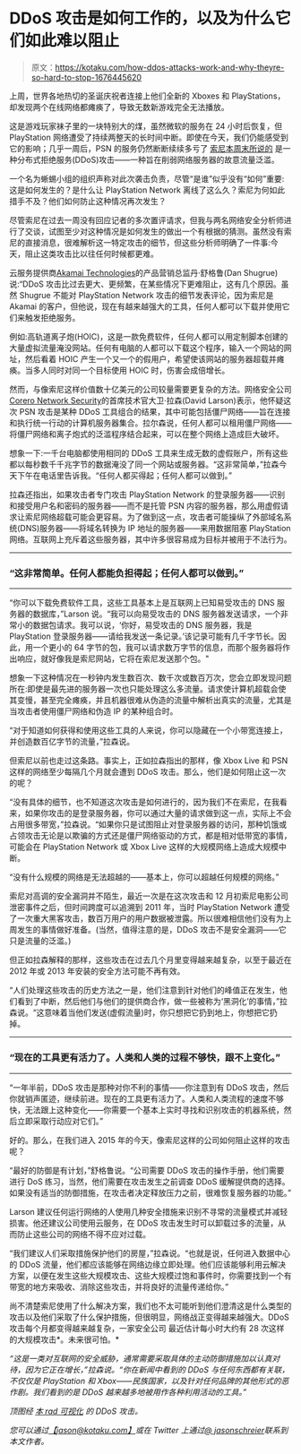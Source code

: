 # DDoS 攻击是如何工作的，以及为什么它们如此难以阻止

> 原文：<https://kotaku.com/how-ddos-attacks-work-and-why-theyre-so-hard-to-stop-1676445620>

上周，世界各地热切的圣诞庆祝者连接上他们全新的 Xboxes 和 PlayStations，却发现两个在线网络都瘫痪了，导致无数新游戏完全无法播放。



这是游戏玩家袜子里的一块特别大的煤，虽然微软的服务在 24 小时后恢复，但 PlayStation 网络遭受了持续两整天的长时间中断。即使在今天，我们仍能感受到它的影响；几乎一周后，PSN 的服务仍然断断续续多亏了 [索尼本周末所说的](http://blog.us.playstation.com/2014/12/27/playstation-network-update-3/) 是一种分布式拒绝服务(DDoS)攻击——一种旨在削弱网络服务器的故意流量泛滥。

一个名为蜥蜴小组的组织声称对此次袭击负责，尽管“是谁”似乎没有“如何”重要:这是如何发生的？是什么让 PlayStation Network 离线了这么久？索尼为何如此措手不及？他们如何防止这种情况再次发生？

尽管索尼在过去一周没有回应记者的多次置评请求，但我与两名网络安全分析师进行了交谈，试图至少对这种情况是如何发生的做出一个有根据的猜测。虽然没有索尼的直接消息，很难解析这一特定攻击的细节，但这些分析师明确了一件事:今天，阻止这类攻击比以往任何时候都更难。

云服务提供商[Akamai Technologies](http://www.akamai.com/)的产品营销总监丹·舒格鲁(Dan Shugrue)说:“DDoS 攻击比过去更大、更频繁，在某些情况下更难阻止，这有几个原因。虽然 Shugrue 不能对 PlayStation Network 攻击的细节发表评论，因为索尼是 Akamai 的客户，但他说，现在有越来越强大的工具，任何人都可以下载并使用它们来触发拒绝服务。

例如:高轨道离子炮(HOIC)，这是一款免费软件，任何人都可以用定制脚本创建的大量虚拟流量淹没网站。任何有电脑的人都可以下载这个程序，输入一个网站的网址，然后看着 HOIC 产生一个又一个的假用户，希望使该网站的服务器超载并瘫痪。当多人同时对同一个目标使用 HOIC 时，伤害会成倍增长。

然而，与像索尼这样价值数十亿美元的公司较量需要更复杂的方法。网络安全公司[Corero Network Security](http://www.corero.com/)的首席技术官大卫·拉森(David Larson)表示，他怀疑这次 PSN 攻击是某种 DDoS 工具组合的结果，其中可能包括僵尸网络——旨在连接和执行统一行动的计算机服务器集合。拉尔森说，任何人都可以租用僵尸网络——将僵尸网络和离子炮式的泛滥程序结合起来，可以在整个网络上造成巨大破坏。

想象一下:一千台电脑都使用相同的 DDoS 工具来生成无数的虚假账户，所有这些都以每秒数千千兆字节的数据淹没了同一个网站或服务器。“这非常简单，”拉森今天下午在电话里告诉我。“任何人都买得起；任何人都可以做到。”

拉森还指出，如果攻击者专门攻击 PlayStation Network 的登录服务器——识别和接受用户名和密码的服务器——而不是托管 PSN 内容的服务器，那么用虚假请求让索尼网络超载可能会更容易。为了做到这一点，攻击者可能操纵了外部域名系统(DNS)服务器——将域名转换为 IP 地址的服务器——来用数据阻塞 PlayStation 网络。互联网上充斥着这些服务器，其中许多很容易成为目标并被用于不法行为。

* * *

### “这非常简单。任何人都能负担得起；任何人都可以做到。”

* * *

“你可以下载免费软件工具，这些工具基本上是互联网上已知易受攻击的 DNS 服务器的数据库，”Larson 说。“我可以向易受攻击的 DNS 服务器发送请求，一个非常小的数据包请求。我可以说，‘你好，易受攻击的 DNS 服务器，我是 PlayStation 登录服务器——请给我发送一条记录。’该记录可能有几千字节长。因此，用一个更小的 64 字节的包，我可以请求数万字节的信息，而那个服务器将作出响应，就好像我是索尼网站，它将在索尼发送那个包。"

想象一下这种情况在一秒钟内发生数百次、数千次或数百万次，您会立即发现问题所在:即使是最先进的服务器一次也只能处理这么多流量。请求使计算机超载会使其变慢，甚至完全瘫痪，并且机器很难从伪造的流量中解析出真实的流量，尤其是当攻击者使用僵尸网络和伪造 IP 的某种组合时。

“对于知道如何获得和使用这些工具的人来说，你可以隐藏在一个小带宽连接上，并创造数百亿字节的流量，”拉森说。

但索尼以前也走过这条路。事实上，正如拉森指出的那样，像 Xbox Live 和 PSN 这样的网络至少每隔几个月就会遭到 DDoS 攻击。那么，他们是如何阻止这一次的呢？

“没有具体的细节，也不知道这次攻击是如何进行的，因为我们不在索尼，在我看来，如果你攻击的是登录服务器，你可以通过大量的请求做到这一点，实际上不会占用很多带宽，”拉森说。“如果你只是试图阻止对登录服务器的访问，那种饥饿或占领攻击无论是以欺骗的方式还是僵尸网络驱动的方式，都是相对低带宽的事情，可能会在 PlayStation Network 或 Xbox Live 这样的大规模网络上造成大规模中断。

“没有什么规模的网络是无法超越的——基本上，你可以超越任何规模的网络。”

索尼对高调的安全漏洞并不陌生，最近一次是在这次攻击和 12 月初索尼电影公司泄密事件之后，但时间跨度可以追溯到 2011 年，当时 PlayStation Network 遭受了一次重大黑客攻击，数百万用户的用户数据被泄露。所以很难相信他们没有为上周发生的事情做好准备。(当然，值得注意的是，DDoS 攻击不是安全漏洞——它只是流量的泛滥。)

但正如拉森解释的那样，这些攻击在过去几个月里变得越来越复杂，以至于最近在 2012 年或 2013 年安装的安全方法可能不再有效。

“人们处理这些攻击的历史方法之一是，他们注意到针对他们的峰值正在发生，他们看到了中断，然后他们与他们的提供商合作，做一些被称为‘黑洞化’的事情，”拉森说。“这意味着当他们发送(虚假流量)时，你只想把它扔到地上，你想把它扔掉。

* * *

### “现在的工具更有活力了。人类和人类的过程不够快，跟不上变化。”

* * *

“一年半前，DDoS 攻击是那种对你不利的事情——你注意到有 DDoS 攻击，然后你就销声匿迹，继续前进。现在的工具更有活力了。人类和人类流程的速度不够快，无法跟上这种变化——你需要一个基本上实时寻找和识别攻击的机器系统，然后立即采取行动应对它们。”

好的。那么，在我们进入 2015 年的今天，像索尼这样的公司如何阻止这样的攻击呢？

“最好的防御是有计划，”舒格鲁说。“公司需要 DDoS 攻击的操作手册，他们需要进行 DoS 练习，当然，他们需要在攻击发生之前调查 DDoS 缓解提供商的选择。如果没有适当的防御措施，在攻击者决定释放压力之前，很难恢复服务器的功能。”

Larson 建议任何运行网络的人使用几种安全措施来识别不寻常的流量模式并减轻损害。他还建议公司使用云服务，在 DDoS 攻击发生时可以卸载过多的流量，从而防止这些公司的网络不得不应对过载。

“我们建议人们采取措施保护他们的房屋，”拉森说。“也就是说，任何进入数据中心的 DDoS 流量，他们都应该能够在网络边缘立即处理。他们应该能够利用云解决方案，以便在发生这些大规模攻击、这些大规模过饱和事件时，你需要找到一个有带宽的地方来吸收、消除这些攻击，并将良好的流量传递给你。”

尚不清楚索尼使用了什么解决方案，我们也不太可能听到他们澄清这是什么类型的攻击以及他们采取了什么保护措施，但很明显，网络战正变得越来越强大。DDoS 攻击每个月都变得越来越复杂，一家安全公司 最近估计每小时大约有 28 次这样的大规模攻击*。未来很可怕。*

*“这是一类对互联网的安全威胁，通常需要采取具体的主动防御措施加以认真对待，因为它正在增长，”拉森说。“你在新闻中看到的 DDoS 与任何东西都有关联，不仅仅是 PlayStation 和 Xbox——民族国家，以及针对任何品牌的其他形式的恶作剧。我们看到的是 DDoS 越来越多地被用作各种利用活动的工具。”*

**顶图经* [*本 rad 可视化*](https://www.youtube.com/watch?v=hNjdBSoIa8k) *的 DDoS 攻击。**

**您可以通过*[*【jason@kotaku.com】*](mailto:jason@kotaku.com)*或在 Twitter 上通过*[*@ jasonschreier*](http://twitter.com/jasonschreier)*联系到本文作者。**